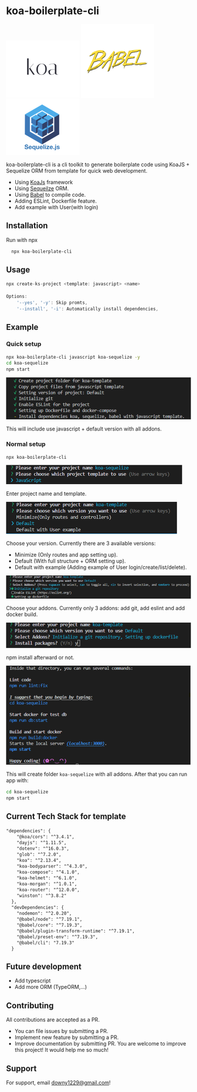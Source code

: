 # koa-boilerplate-cli

![koa](wiki/koa.png) ![koa](wiki/babel.png) ![koa](wiki/seq.png)

koa-boilerplate-cli is a cli toolkit to generate boilerplate code using KoaJS + Sequelize ORM from template for quick web development.

* Using [KoaJs](https://koajs.com/) framework 
* Using [Sequeilze](https://sequelize.org/) ORM.
* Using [Babel](https://babeljs.io/) to compile code.
* Adding ESLint, Dockerfile feature.
* Add example with User(with login)


## Installation

Run with npx

```bash
  npx koa-boilerplate-cli
```
## Usage

```javascript
npx create-ks-project <template: javascript> <name>

Options:
    '--yes', '-y': Skip promts,
    '--install', '-i': Automatically install dependencies,
```

## Example
### Quick setup
```bash
npx koa-boilerplate-cli javascript koa-sequelize -y
cd koa-sequelize
npm start
```
![quick-create](wiki/quick-create.png)

This will include use javascript + default version with all addons.
### Normal setup
```bash
npx koa-boilerplate-cli
```
![template](wiki/template.png)

Enter project name and template.

![version](wiki/version.png)

Choose your version. Currently there are 3 available versions:
* Minimize (Only routes and app setting up).
* Default (With full structure + ORM setting up).
* Default with example (Adding example of User login/create/list/delete).

![addon](wiki/addon.png)

Choose your addons. Currently only 3 addons: add git, add eslint and add docker build.

![install](wiki/install.png)

npm install afterward or not.

![done](wiki/done.png)

This will create folder `koa-sequelize` with all addons.
After that you can run app with:
```bash
cd koa-sequelize
npm start
```
## Current Tech Stack for template
```
"dependencies": {
    "@koa/cors": "^3.4.1",
    "dayjs": "^1.11.5",
    "dotenv": "^16.0.3",
    "glob": "^7.2.0",
    "koa": "^2.13.4",
    "koa-bodyparser": "^4.3.0",
    "koa-compose": "^4.1.0",
    "koa-helmet": "^6.1.0",
    "koa-morgan": "^1.0.1",
    "koa-router": "^12.0.0",
    "winston": "^3.8.2"
  },
  "devDependencies": {
    "nodemon": "^2.0.20",
    "@babel/node": "^7.19.1",
    "@babel/core": "^7.19.3",
    "@babel/plugin-transform-runtime": "^7.19.1",
    "@babel/preset-env": "^7.19.3",
    "@babel/cli": "7.19.3"
  }
```

## Future development
- Add typescript
- Add more ORM (TypeORM,...)

## Contributing

All contributions are accepted as a PR.

* You can file issues by submitting a PR.
* Implement new feature by submitting a PR.
* Improve documentation by submitting PR.
You are welcome to improve this project! It would help me so much!
## Support

For support, email downy1229@gmail.com!